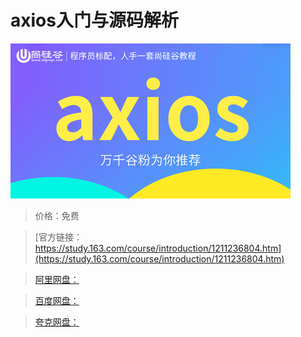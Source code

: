 # axios入门与源码解析

![img](../../../assets/study163/free/a3717e4ac9cc4026af56762d41fc4c9a.jpg)

> 价格：免费

> [官方链接：https://study.163.com/course/introduction/1211236804.htm](https://study.163.com/course/introduction/1211236804.htm)

> [阿里网盘：]()

> [百度网盘：]()

> [夸克网盘：]()
